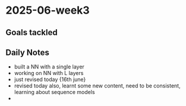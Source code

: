 # 2025-06-week3

## Goals tackled

## Daily Notes
- built a NN with a single layer
- working on NN with L layers
- just revised today {16th june}
- revised today also, learnt some new content, need to be consistent, learning about sequence models
- 